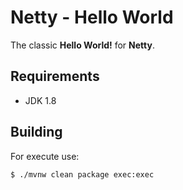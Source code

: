 # Netty - Hello World

The classic **Hello World!** for **Netty**.

## Requirements

- JDK 1.8

## Building

For execute use:

`$ ./mvnw clean package exec:exec`

